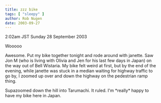```yaml
---
title: zzz bike
tags: [ "sleepy" ]
author: Rob Nugen
date: 2003-09-27
---
```


<p class=date>2:02am JST Sunday 28 September 2003</p>

<p>Wooooo</p>

<p>Awesome.   Put my bike together tonight and rode around with
janette.  Saw Jon M (who is living with Olivia and Jen for his last
few days in Japan) on the way out of Bell Wistaria.  My bike felt
weird at first, but by the end of the evening, while janette was stuck
in a median waiting for highway traffic to go by, I zoomed up over and
down the highway on the pedestrian ramp thing.</p>

<p>Supazoomed down the hill into Tarumachi.   It ruled.  I'm *really*
happy to have my bike here in Japan.</p>
